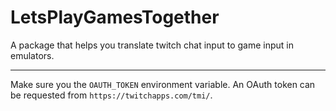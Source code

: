 # LetsPlayGamesTogether

A package that helps you translate twitch chat input to game input in emulators.
___
Make sure you the `OAUTH_TOKEN` environment variable. An OAuth token can be requested from `https://twitchapps.com/tmi/`.
